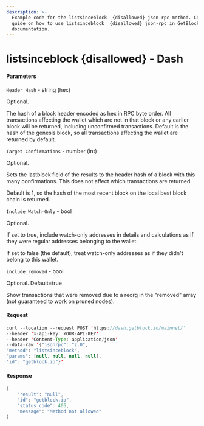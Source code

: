 ```yaml
---
description: >-
  Example code for the listsinceblock  {disallowed} json-rpc method. Сomplete
  guide on how to use listsinceblock  {disallowed} json-rpc in GetBlock.io Web3
  documentation.
---
```


# listsinceblock {disallowed} - Dash

#### Parameters

`Header Hash` - string (hex)

Optional.

The hash of a block header encoded as hex in RPC byte order. All transactions affecting the wallet which are not in that block or any earlier block will be returned, including unconfirmed transactions. Default is the hash of the genesis block, so all transactions affecting the wallet are returned by default.

`Target Confirmations` - number (int)

Optional.

Sets the lastblock field of the results to the header hash of a block with this many confirmations. This does not affect which transactions are returned.

Default is 1, so the hash of the most recent block on the local best block chain is returned.

`Include Watch-Only` - bool

Optional.

If set to true, include watch-only addresses in details and calculations as if they were regular addresses belonging to the wallet.

If set to false (the default), treat watch-only addresses as if they didn't belong to this wallet.

`include_removed` - bool

Optional. Default=true

Show transactions that were removed due to a reorg in the "removed" array (not guaranteed to work on pruned nodes).

#### Request

```java
curl --location --request POST 'https://dash.getblock.io/mainnet/' 
--header 'x-api-key: YOUR-API-KEY' 
--header 'Content-Type: application/json' 
--data-raw '{"jsonrpc": "2.0",
"method": "listsinceblock",
"params": [null, null, null, null],
"id": "getblock.io"}'
```

#### Response

```java
{
    "result": "null",
    "id": "getblock.io",
    "status_code": 405,
    "message": "Method not allowed"
}
```
